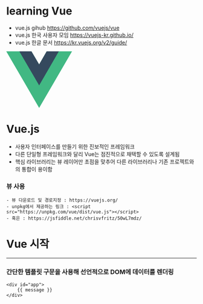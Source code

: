 # learning Vue
- vue.js gihub https://github.com/vuejs/vue
- vue.js 한국 사용자 모임 https://vuejs-kr.github.io/
- vue.js 한글 문서 https://kr.vuejs.org/v2/guide/


<svg height="150" viewBox="0 0 256 221" preserveAspectRatio="xMinYMin meet"><path d="M204.8 0H256L128 220.8 0 0h97.92L128 51.2 157.44 0h47.36z" fill="#41B883"/><path d="M0 0l128 220.8L256 0h-51.2L128 132.48 50.56 0H0z" fill="#41B883"/><path d="M50.56 0L128 133.12 204.8 0h-47.36L128 51.2 97.92 0H50.56z" fill="#35495E"/></svg>
# Vue.js
- 사용자 인터페이스를 만들기 위한 진보적인 프레임워크
- 다른 단일형 프레임워크와 달리 Vue는 점진적으로 채택할 수 있도록 설계됨
- 핵심 라이브러리는 뷰 레이어만 초점을 맞추어 다른 라이브러리나 기존 프로젝트와의 통합이 용이함

### 뷰 사용
    - 뷰 다운로드 및 경로지정 : https://vuejs.org/
    - unpkg에서 제공하는 링크 : <script src="https://unpkg.com/vue/dist/vue.js"></script>
    - 혹은 : https://jsfiddle.net/chrisvfritz/50wL7mdz/

# Vue 시작
------
### 간단한 템플릿 구문을 사용해 선언적으로 DOM에 데이터를 렌더링
    <div id="app">
        {{ message }}
    </div>